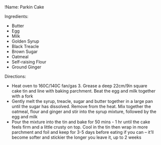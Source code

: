!Name: Parkin Cake

Ingredients:
- Butter
- Egg
- Milk
- Golden Syrup
- Black Treacle
- Brown Sugar
- Oatmeal
- Self-raising Flour
- Ground Ginger

Directions:
- Heat oven to 160C/140C fan/gas 3. Grease a deep 22cm/9in square cake tin and line with baking parchment. Beat the egg and milk together with a fork
- Gently melt the syrup, treacle, sugar and butter together in a large pan until the sugar has dissolved. Remove from the heat. Mix together the oatmeal, flour and ginger and stir into the syrup mixture, followed by the egg and milk
- Pour the mixture into the tin and bake for 50 mins - 1 hr until the cake feels firm and a little crusty on top. Cool in the tin then wrap in more parchment and foil and keep for 3-5 days before eating if you can – it’ll become softer and stickier the longer you leave it, up to 2 weeks
